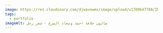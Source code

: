```yaml
---
image: https://res.cloudinary.com/djwavowmx/image/upload/v1709647780/IMG_9564_dgnypm.jpg
tags:
  - portfolio
imageAlt: صالون حلاقة احمد ومعاذ المرج - شعر رجل
---
```

